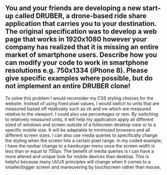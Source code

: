 ## You and your friends are developing a new start-up called DRUBER, a drone-based ride share application that carries you to your destination. The original specification was to develop a web page that works in 1920x1080 however your company has realized that it is missing an entire market of smartphone users. Describe how you can modify your code to work in smartphone resolutions e.g. 750x1334 (iPhone 8). Please give specific examples where possible, but do not implement an entire DRUBER clone!


To solve this problem I would reconsider my CSS styling choices for the website. Instead of using fixed pixel values, I would switch to units that are measured based off relativaity such as vh and vw which are measured relative to the viewport. I could also use percentages or rem. By switching to relatively measured units, it will help my application apply all different sized of windows and screen outside of a fullscreen desktop view or to a specific mobile size. It will be adaptable to minimized browsers and all different screen sizes. I can also use media queries to specifically change the styling when the screen hits a certain pixel range. In my coded example, I have the navbar change to a hamburger menu once the screen width is less than or equal to 750px. The benefit of media queries is I can have a more altered and unique look for mobile devices than desktop. This is helpful because many UI/UX principles will change when it comes to a smaller/bigger screen and maneuvering by touchscreen rather than mouse.